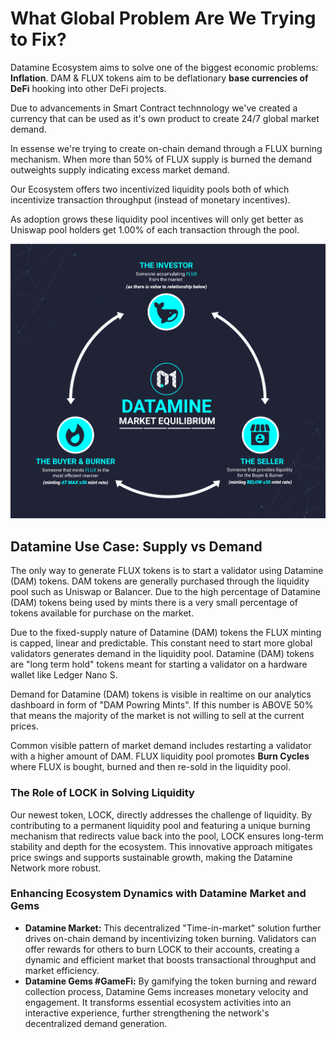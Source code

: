 # What Global Problem Are We Trying to Fix?

Datamine Ecosystem aims to solve one of the biggest economic problems: **Inflation**. DAM & FLUX tokens aim to be deflationary **base currencies of DeFi** hooking into other DeFi projects.

Due to advancements in Smart Contract technnology we've created a currency that can be used as it's own product to create 24/7 global market demand.

In essense we're trying to create on-chain demand through a FLUX burning mechanism. When more than 50% of FLUX supply is burned the demand outweights supply indicating excess market demand.

Our Ecosystem offers two incentivized liquidity pools both of which incentivize transaction throughput (instead of monetary incentives).

As adoption grows these liquidity pool incentives will only get better as Uniswap pool holders get 1.00% of each transaction through the pool.

![Use Case](../../helpArticles/assets/images/pngs/usecase.png)

## Datamine Use Case: Supply vs Demand

The only way to generate FLUX tokens is to start a validator using Datamine (DAM) tokens. DAM tokens are generally purchased through the liquidity pool such as Uniswap or Balancer. Due to the high percentage of Datamine (DAM) tokens being used by mints there is a very small percentage of tokens available for purchase on the market.

Due to the fixed-supply nature of Datamine (DAM) tokens the FLUX minting is capped, linear and predictable. This constant need to start more global validators generates demand in the liquidity pool. Datamine (DAM) tokens are "long term hold" tokens meant for starting a validator on a hardware wallet like Ledger Nano S.

Demand for Datamine (DAM) tokens is visible in realtime on our analytics dashboard in form of "DAM Powring Mints". If this number is ABOVE 50% that means the majority of the market is not willing to sell at the current prices.

Common visible pattern of market demand includes restarting a validator with a higher amount of DAM. FLUX liquidity pool promotes **Burn Cycles** where FLUX is bought, burned and then re-sold in the liquidity pool.

### The Role of LOCK in Solving Liquidity

Our newest token, LOCK, directly addresses the challenge of liquidity. By contributing to a permanent liquidity pool and featuring a unique burning mechanism that redirects value back into the pool, LOCK ensures long-term stability and depth for the ecosystem. This innovative approach mitigates price swings and supports sustainable growth, making the Datamine Network more robust.

### Enhancing Ecosystem Dynamics with Datamine Market and Gems

- **Datamine Market:** This decentralized "Time-in-market" solution further drives on-chain demand by incentivizing token burning. Validators can offer rewards for others to burn LOCK to their accounts, creating a dynamic and efficient market that boosts transactional throughput and market efficiency.
- **Datamine Gems #GameFi:** By gamifying the token burning and reward collection process, Datamine Gems increases monetary velocity and engagement. It transforms essential ecosystem activities into an interactive experience, further strengthening the network's decentralized demand generation.
